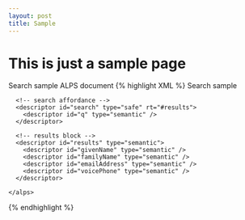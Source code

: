```yaml
---
layout: post
title: Sample
---
```

# This is just a sample page

Search sample ALPS document
{% highlight XML %}
    <alps>
      <doc>
        Search sample
      </doc>
      
      <!-- search affordance -->
      <descriptor id="search" type="safe" rt="#results">
        <descriptor id="q" type="semantic" />
      </descriptor>
      
      <!-- results block -->
      <descriptor id="results" type="semantic">
        <descriptor id="givenName" type="semantic" />
        <descriptor id="familyName" type="semantic" />
        <descriptor id="emailAddress" type="semantic" />
        <descriptor id="voicePhone" type="semantic" />
      </descriptor>
      
    </alps>
{% endhighlight %}
